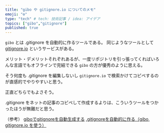 ```yaml
---
title: "gibo や gitignore.io についてのメモ"
emoji: "⚙️"
type: "tech" # tech: 技術記事 / idea: アイデア
topics: ["gibo","gitignore"]
published: true
---
```

`gibo` とは .gitignore を自動的に作るツールである。
同じようなツールとして [gitignore.io](https://www.toptal.com/developers/gitignore) というサービスがある。

メリット・デメリットそれぞれあるが、一度リポジトリを引っ張ってくればいろんな言語でもオフラインで完結できる `gibo` の方が優秀のように思える。

そう何度も .gitignore を編集しないし `gitignore.io` で検索かけてコピペするのが直感的でやりやすいと思う。

正直どちらでもよさそう。

.gitignore をネットの記事のコピペして作成するよりは、こういうツールをつかったほうが無難だと思う。

（参考）
[giboでgitignoreを自動生成する](https://qiita.com/taquaki-satwo/items/358d2d473fff9a25d5eb)
[.gitignoreを自動的に作る（gibo, gitignore.io を使う）](https://qiita.com/yumechi/items/b7932f5b31613a1f50f9)
